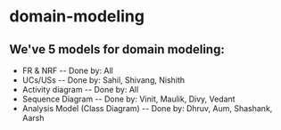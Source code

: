 # domain-modeling
## We've 5 models for domain modeling:
- FR & NRF
-- Done by: All
- UCs/USs
-- Done by: Sahil, Shivang, Nishith
- Activity diagram
-- Done by: All
- Sequence Diagram
-- Done by: Vinit, Maulik, Divy, Vedant
- Analysis Model (Class Diagram)
-- Done by: Dhruv, Aum, Shashank, Aarsh